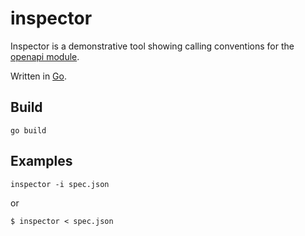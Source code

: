 # inspector

Inspector is a demonstrative tool showing calling conventions for the [openapi module](https://github.com/seh-msft/openapi). 

Written in [Go](https://golang.org). 

## Build

	go build

## Examples

	inspector -i spec.json

or

	$ inspector < spec.json
